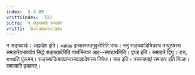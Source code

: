 ```yaml
---
index:  5.4.89
vrittiindex:  783
sutra:  न सङ्ख्यादेः समाहारे
vritti:  balamanorama 
---
```


न सङ्ख्यादेः। अह्नादेश इति। `अह्नोऽह्नः` इत्यतस्तदनुवृत्तेरिति भावः। ननु सङ्ख्यादिभिन्नस्य तत्पुरुषस्य समाहारेऽभावादेव सिद्धे सङ्ख्यादेरिति व्यर्थमित्यत आह--स्पष्टार्थमिति। द्व्यह इति। समाहारे द्विगुः। टच्, `रात्राह्ने`ति पुंस्त्वम्। सङ्ख्यादित्वात्प्राप्तस्याऽह्नादेशस्य निषेधः। त्र्यह इति। त्रयाणामह्नां समाहार इति विग्रहः। समासादि द्व्यहवत्।

